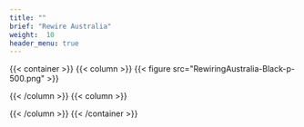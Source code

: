 ```yaml
---
title: ""
brief: "Rewire Australia"
weight:  10
header_menu: true
--- 
```

 
   
 
 {{< container >}}
{{< column >}}
 {{< figure src="RewiringAustralia-Black-p-500.png"  >}}
  
{{< /column >}}
{{< column >}}
 
{{< /column >}}
{{< /container >}}
   
    